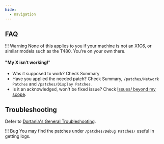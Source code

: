 ```yaml
---
hide:
  - navigation
---
```


## FAQ

!!! Warning
    None of this applies to you if your machine is not an X1C6, or similar models such as the T480. You're on your own there.

#### "My X isn't working!"

- Was it supposed to work? Check Summary
- Have you applied the needed patch? Check Summary, `/patches/Network Patches` and `/patches/Display Patches`.
- Is it an acknowledged, won't be fixed issue? Check [Issues/ beyond my scope](https://github.com/tylernguyen/x1c6-hackintosh/issues?q=is%3Aissue+is%3Aclosed+label%3A%22beyond+my+scope+%28for+now%29%22).

## Troubleshooting
Defer to [Dortania's General Troubleshooting](https://dortania.github.io/OpenCore-Install-Guide/troubleshooting/troubleshooting.html).

!!! Bug
    You may find the patches under `/patches/Debug Patches/` useful in getting logs.

